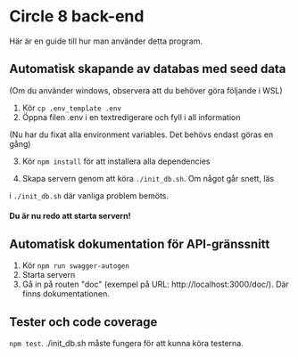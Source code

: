 # Circle 8 back-end
Här är en guide till hur man använder detta program.
## Automatisk skapande av databas med seed data
(Om du använder windows, observera att du behöver göra följande i WSL)
1. Kör ```cp .env_template .env```
2. Öppna filen .env i en textredigerare och fyll i all information

(Nu har du fixat alla environment variables. Det behövs endast göras en gång) 

3. Kör ```npm install``` för att installera alla dependencies

4. Skapa servern genom att köra ```./init_db.sh```. Om något går snett, läs 

i ```./init_db.sh``` där vanliga problem  bemöts.

#### Du är nu redo att starta servern!

## Automatisk dokumentation för API-gränssnitt
1. Kör ```npm run swagger-autogen```
2. Starta servern
3. Gå in på routen "doc" (exempel på URL: http://localhost:3000/doc/). Där finns dokumentationen.


## Tester och code coverage
```npm test```. ./init_db.sh måste fungera för att kunna köra testerna.